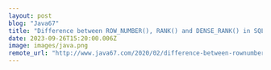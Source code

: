 ```yaml
---
layout: post
blog: "Java67"
title: "Difference between ROW_NUMBER(), RANK() and DENSE_RANK() in SQL Server"
date: 2023-09-26T15:20:00.006Z
image: images/java.png
remote_url: "http://www.java67.com/2020/02/difference-between-rownumber-rank-and-dense-rank-in-SQL-Server.html"
---
```

